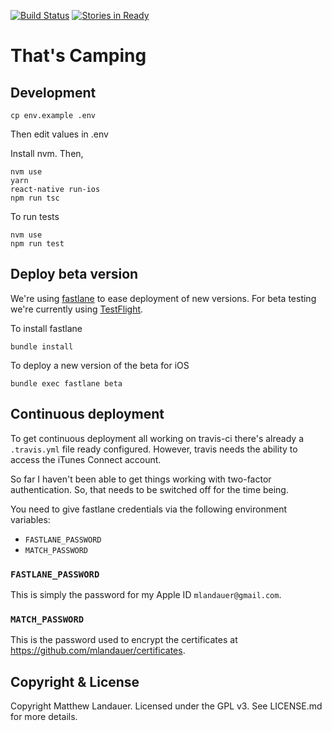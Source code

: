 [![Build Status](https://travis-ci.org/mlandauer/thats-camping-react-native.svg?branch=master)](https://travis-ci.org/mlandauer/thats-camping-react-native)
[![Stories in Ready](https://badge.waffle.io/mlandauer/thats-camping-react-native.png?label=ready&title=Ready)](http://waffle.io/mlandauer/thats-camping-react-native)

# That's Camping

## Development

```
cp env.example .env
```
Then edit values in .env

Install nvm. Then,

```
nvm use
yarn
react-native run-ios
npm run tsc
```

To run tests

```
nvm use
npm run test
```

## Deploy beta version

We're using [fastlane](https://fastlane.tools/) to ease deployment of new versions. For beta testing we're currently using [TestFlight](https://developer.apple.com/testflight/).

To install fastlane
```
bundle install
```

To deploy a new version of the beta for iOS

```
bundle exec fastlane beta
```

## Continuous deployment

To get continuous deployment all working on travis-ci there's already a `.travis.yml` file ready configured. However, travis needs the ability to access the iTunes Connect account.

So far I haven't been able to get things working with two-factor authentication. So,
that needs to be switched off for the time being.

You need to give fastlane credentials via the following environment variables:
* `FASTLANE_PASSWORD`
* `MATCH_PASSWORD`

### `FASTLANE_PASSWORD`

This is simply the password for my Apple ID `mlandauer@gmail.com`.

### `MATCH_PASSWORD`

This is the password used to encrypt the certificates at https://github.com/mlandauer/certificates.

## Copyright & License

Copyright Matthew Landauer. Licensed under the GPL v3. See LICENSE.md for more details.
